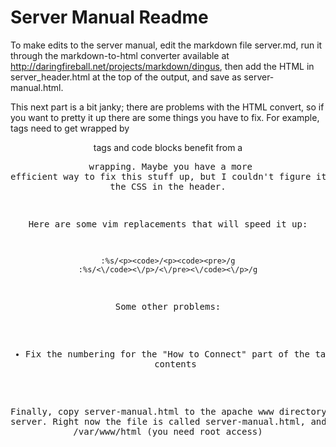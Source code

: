 # Server Manual Readme

To make edits to the server manual, edit the markdown file server.md, run it through the markdown-to-html converter available at http://daringfireball.net/projects/markdown/dingus, then add the HTML in server_header.html at the top of the output, and save as server-manual.html. 

This next part is a bit janky; there are problems with the HTML convert, so if you want to pretty it up there are some things you have to fix. For example, <img> tags need to get wrapped by <center> tags and code blocks benefit from a <pre> wrapping. Maybe you have a more efficient way to fix this stuff up, but I couldn't figure it out with the CSS in the header. 

Here are some vim replacements that will speed it up:
```
:%s/<p><code>/<p><code><pre>/g
:%s/<\/code><\/p>/<\/pre><\/code><\/p>/g
```

Some other problems: 
   * Fix the numbering for the "How to Connect" part of the table of contents

Finally, copy server-manual.html to the apache www directory on the server. Right now the file is called server-manual.html, and it's at /var/www/html (you need root access)

